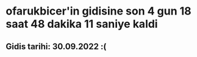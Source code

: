 # ofarukbicer'in gidisine son 4 gun 18 saat 48 dakika 11 saniye kaldi

## Gidis tarihi: 30.09.2022 :(